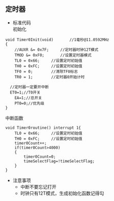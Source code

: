 ## 定时器

+ 标准代码  
初始化
```
void Timer0Init(void)		//1毫秒@11.0592MHz
{
	//AUXR &= 0x7F;		//定时器时钟12T模式
	TMOD &= 0xF0;		//设置定时器模式
	TL0 = 0x66;		//设置定时初始值
	TH0 = 0xFC;		//设置定时初始值
	TF0 = 0;		//清除TF0标志
	TR0 = 1;		//定时器0开始计时

  //定时器一定要开中断
  ET0=1;//T0开关
	EA=1;//总开关
	PT0=0;//优先级
}
```
中断函数
```
void Timer0routine() interrupt 1{
    TL0 = 0x66;		//设置定时初始值
	TH0 = 0xFC;		//设置定时初始值
    timer0Count++;
    if(timer0Count>4000)
    {
        timer0Count=0;
        timeSelectFlag=!timeSelectFlag;
    }
}
```
+ 注意事项
  + 中断不要忘记打开
  + 时钟只有12T模式，生成初始化函数记得勾
